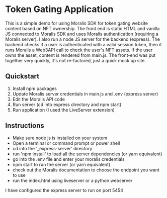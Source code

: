 # Token Gating Application

This is a simple demo for using Moralis SDK for token gating website content based on NFT ownership. The front end is static HTML and vanilla JS connected to Moralis SDK and uses Moralis authentication (requiring a Moralis server). I also run a node JS server for the backend (express). The backend checks if a user is authenticated with a valid session token, then it runs Moralis a Web3API call to check the user's NFT assets. If the user owns the asset, content is rendered from main.js. The front-end was put together very quickly, it's not re-factored, just a quick mock up site.

## Quickstart

1. Install npm packages
2. Update Moralis server credentials in main.js and .env (express server)
3. Edit the Moralis API code
4. Run server (cd into express directory and npm start)
5. Run application (I used the LiveServer extension)

## Instructions

- Make sure node js is installed on your system
- Open a terminal or command prompt or power shell
- cd into the '\_express-server' directory
- run 'npm install' to load all the server dependencies (or yarn equivalent)
- go into the .env file and enter your moralis credentials
- npm start to run the server (or yarn equivalent)
- check out the Moralis documentation to choose the endpoint you want to use
- run the index.html using liveserver or a python webserver

I have configured the express server to run on port 5454
